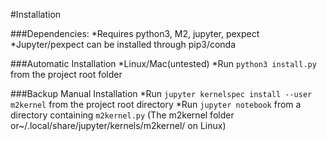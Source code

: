 #Installation

###Dependencies:
    *Requires python3, M2, jupyter, pexpect
    *Jupyter/pexpect can be installed through pip3/conda
    
###Automatic Installation
    *Linux/Mac(untested)
    *Run `python3 install.py` from the project root folder
    
###Backup Manual Installation
    *Run `jupyter kernelspec install --user m2kernel` from the project root directory
    *Run `jupyter notebook` from a directory containing `m2kernel.py` (The m2kernel folder or~/.local/share/jupyter/kernels/m2kernel/ on Linux)